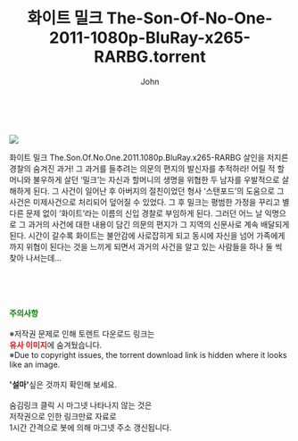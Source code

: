 ﻿---
layout: post
title:  "    화이트 밀크 The-Son-Of-No-One-2011-1080p-BluRay-x265-RARBG.torrent"
author: John
categories: [ 영화 ]
tags: [  ]
image: https://torrentrj54.com/uploadfile/full/e7e9994d98a052775c45cbcf47ceff53498fb384.jpg 
description: "    화이트 밀크 The-Son-Of-No-One-2011-1080p-BluRay-x265-RARBG torrent 정보 공유"
toc: true
toc_sticky: true
---

<br>
<p><img src="https://torrentrj54.com/uploadfile/full/e7e9994d98a052775c45cbcf47ceff53498fb384.jpg"/></p>
 화이트 밀크 The.Son.Of.No.One.2011.1080p.BluRay.x265-RARBG 살인을 저지른 경찰의 숨겨진 과거! 그 과거를 들추려는 의문의 편지의 발신자를 추적하라! 어릴 적 할머니와 불우하게 살던 ‘밀크’는 자신과 할머니의 생명을 위협한 두 남자를 우발적으로 살해하게 된다. 그 사건이 일어난 후 아버지의 절친이었던 형사 ‘스탠포드’의 도움으로 그 사건은 미제사건으로 처리되어 덮어질 수 있었다. 그 후 밀크는 평범한 가정을 꾸리고 별다른 문제 없이 ‘화이트’라는 이름의 신입 경찰로 부임하게 된다. 그러던 어느 날 익명으로 그 과거의 사건에 대한 내용이 담긴 의문의 편지가 그 지역의 신문사로 계속 배달되게 된다. 시간이 갈수록 화이트는 불안감에 사로잡히게 되고 동시에 자신을 넘어 가족에게까지 위협이 된다는 것을 느끼게 되면서 과거의 사건을 알고 있는 사람들을 하나 둘 씩 찾아 나서는데... 
    
<br><br><br>
<p data-ke-size="size16"><b><span style="color: green;">주의사항</span></b><br /><br />※저작권 문제로 인해 토렌트 다운로드 링크는<br /><b><span style="color: red;">유사 이미지</span></b>에 숨겨뒀습니다.<br />※Due to copyright issues, the torrent download link is hidden where it looks like an image.<br /><br /><b>'설마'</b>싶은 것까지 확인해 보세요.<br /><br />숨김링크 클릭 시 마그넷 나타나지 않는 것은<br />저작권으로 인한 링크만료 자료로<br />1시간 간격으로 봇에 의해 마그넷 주소 갱신됩니다.</p>
